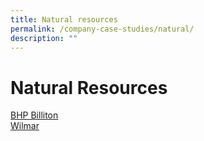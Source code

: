 ```yaml
---
title: Natural resources
permalink: /company-case-studies/natural/
description: ""
---
```

# Natural Resources 
[BHP Billiton](https://www.edb.gov.sg/content/edb/en/our-industries/company-highlights/bhp.html)  
[Wilmar](https://www.edb.gov.sg/content/edb/en/our-industries/company-highlights/wilmar.html)